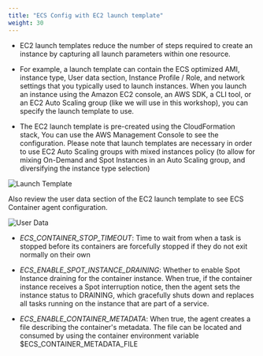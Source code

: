 ```yaml
---
title: "ECS Config with EC2 launch template"
weight: 30
---
```


- EC2 launch templates reduce the number of steps required to create an instance by capturing all launch parameters within one resource.

- For example, a launch template can contain the ECS optimized AMI, instance type, User data section, Instance Profile / Role, and network settings that you typically used to launch instances. When you launch an instance using the Amazon EC2 console, an AWS SDK, a CLI tool, or an EC2 Auto Scaling group (like we will use in this workshop), you can specify the launch template to use. 

- The EC2 launch template is pre-created using the CloudFormation stack, You can use the AWS Management Console to see the configuration. Please note that launch templates are necessary in order to use EC2 Auto Scaling groups with mixed instances policy (to allow for mixing On-Demand and Spot Instances in an Auto Scaling group, and diversifying the instance type selection)

![Launch Template](/images/ecs-spot-capacity-providers/c9_6.png)

Also review the user data section of the EC2 launch template to see ECS Container agent configuration.

![User Data](/images/ecs-spot-capacity-providers/ecs_launch_template.png)

- *ECS_CONTAINER_STOP_TIMEOUT*: Time to wait from when a task is stopped before its containers are forcefully stopped if they do not exit normally on their own

- *ECS_ENABLE_SPOT_INSTANCE_DRAINING*: Whether to enable Spot Instance draining for the container instance. When true, if the container instance receives a Spot interruption notice, then the agent sets the instance status to DRAINING, which gracefully shuts down and replaces all tasks running on the instance that are part of a service.

- *ECS_ENABLE_CONTAINER_METADATA*: When true, the agent creates a file describing the container's metadata. The file can be located and consumed by using the container environment variable $ECS_CONTAINER_METADATA_FILE

